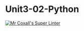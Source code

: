 # Unit3-02-Python
[![Mr Coxall's Super Linter](https://github.com/ICS3U-Programming-NathanA/Unit3-02-Python/workflows/Mr%20Coxall's%20Super%20Linter/badge.svg)](https://github.com/ICS3U-Programming-NathanA/Unit3-02-Python/actions/)
